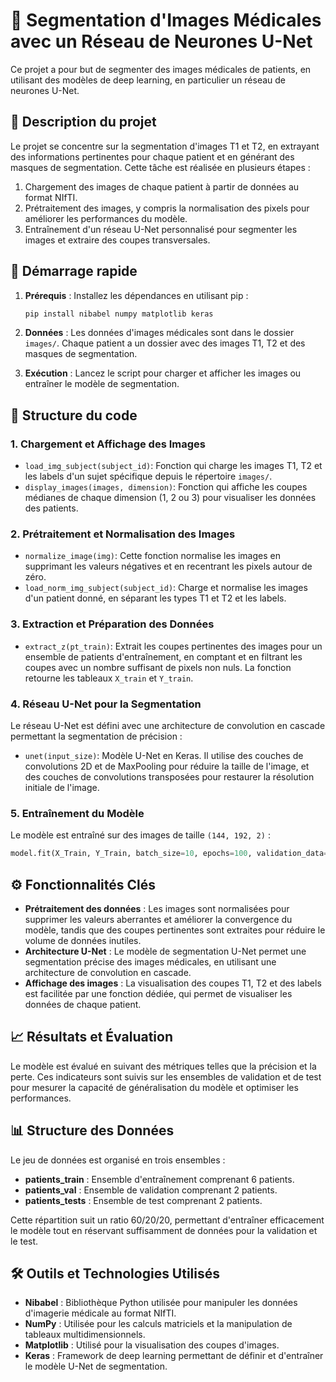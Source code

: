 # 🧠 Segmentation d'Images Médicales avec un Réseau de Neurones U-Net

Ce projet a pour but de segmenter des images médicales de patients, en utilisant des modèles de deep learning, en particulier un réseau de neurones U-Net.

## 📝 Description du projet

Le projet se concentre sur la segmentation d'images T1 et T2, en extrayant des informations pertinentes pour chaque patient et en générant des masques de segmentation. Cette tâche est réalisée en plusieurs étapes :
1. Chargement des images de chaque patient à partir de données au format NIfTI.
2. Prétraitement des images, y compris la normalisation des pixels pour améliorer les performances du modèle.
3. Entraînement d'un réseau U-Net personnalisé pour segmenter les images et extraire des coupes transversales.

## 🚀 Démarrage rapide

1. **Prérequis** : Installez les dépendances en utilisant pip :
    ```bash
    pip install nibabel numpy matplotlib keras
    ```
2. **Données** : Les données d'images médicales sont dans le dossier `images/`. Chaque patient a un dossier avec des images T1, T2 et des masques de segmentation.

3. **Exécution** : Lancez le script pour charger et afficher les images ou entraîner le modèle de segmentation.

## 📂 Structure du code

### 1. Chargement et Affichage des Images

- `load_img_subject(subject_id)`: Fonction qui charge les images T1, T2 et les labels d'un sujet spécifique depuis le répertoire `images/`.
- `display_images(images, dimension)`: Fonction qui affiche les coupes médianes de chaque dimension (1, 2 ou 3) pour visualiser les données des patients.

### 2. Prétraitement et Normalisation des Images

- `normalize_image(img)`: Cette fonction normalise les images en supprimant les valeurs négatives et en recentrant les pixels autour de zéro.
- `load_norm_img_subject(subject_id)`: Charge et normalise les images d'un patient donné, en séparant les types T1 et T2 et les labels.

### 3. Extraction et Préparation des Données

- `extract_z(pt_train)`: Extrait les coupes pertinentes des images pour un ensemble de patients d'entraînement, en comptant et en filtrant les coupes avec un nombre suffisant de pixels non nuls. La fonction retourne les tableaux `X_train` et `Y_train`.

### 4. Réseau U-Net pour la Segmentation

Le réseau U-Net est défini avec une architecture de convolution en cascade permettant la segmentation de précision :

- `unet(input_size)`: Modèle U-Net en Keras. Il utilise des couches de convolutions 2D et de MaxPooling pour réduire la taille de l'image, et des couches de convolutions transposées pour restaurer la résolution initiale de l'image.

### 5. Entraînement du Modèle

Le modèle est entraîné sur des images de taille `(144, 192, 2)` :
```python
model.fit(X_Train, Y_Train, batch_size=10, epochs=100, validation_data=(X_val, Y_val))
```

## ⚙️ Fonctionnalités Clés

- **Prétraitement des données** : Les images sont normalisées pour supprimer les valeurs aberrantes et améliorer la convergence du modèle, tandis que des coupes pertinentes sont extraites pour réduire le volume de données inutiles.
- **Architecture U-Net** : Le modèle de segmentation U-Net permet une segmentation précise des images médicales, en utilisant une architecture de convolution en cascade.
- **Affichage des images** : La visualisation des coupes T1, T2 et des labels est facilitée par une fonction dédiée, qui permet de visualiser les données de chaque patient.

## 📈 Résultats et Évaluation

Le modèle est évalué en suivant des métriques telles que la précision et la perte. Ces indicateurs sont suivis sur les ensembles de validation et de test pour mesurer la capacité de généralisation du modèle et optimiser les performances.

## 📊 Structure des Données

Le jeu de données est organisé en trois ensembles :
- **patients_train** : Ensemble d'entraînement comprenant 6 patients.
- **patients_val** : Ensemble de validation comprenant 2 patients.
- **patients_tests** : Ensemble de test comprenant 2 patients.

Cette répartition suit un ratio 60/20/20, permettant d'entraîner efficacement le modèle tout en réservant suffisamment de données pour la validation et le test.

## 🛠️ Outils et Technologies Utilisés

- **Nibabel** : Bibliothèque Python utilisée pour manipuler les données d'imagerie médicale au format NIfTI.
- **NumPy** : Utilisée pour les calculs matriciels et la manipulation de tableaux multidimensionnels.
- **Matplotlib** : Utilisé pour la visualisation des coupes d'images.
- **Keras** : Framework de deep learning permettant de définir et d'entraîner le modèle U-Net de segmentation.
